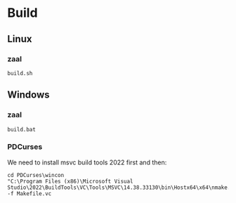 # Build
## Linux
### zaal
`build.sh`

## Windows
### zaal
`build.bat`

### PDCurses
We need to install msvc build tools 2022 first and then:
```
cd PDCurses\wincon
"C:\Program Files (x86)\Microsoft Visual Studio\2022\BuildTools\VC\Tools\MSVC\14.38.33130\bin\Hostx64\x64\nmake.exe" -f Makefile.vc
```
